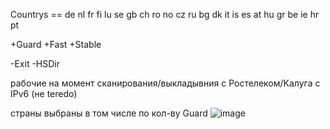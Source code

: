 
Countrys == de nl fr fi lu se gb ch ro no cz ru bg dk it is es at hu gr be ie hr pt

+Guard +Fast +Stable

-Exit -HSDir

рабочие на момент сканирования/выкладывния с Ростелеком/Калуга с IPv6 (не teredo)

страны выбраны в том числе по кол-ву Guard
![image](https://github.com/LeonMskRu/arti_windows/assets/67465011/9546c60f-8c95-4020-8778-4453fe8a6017)

